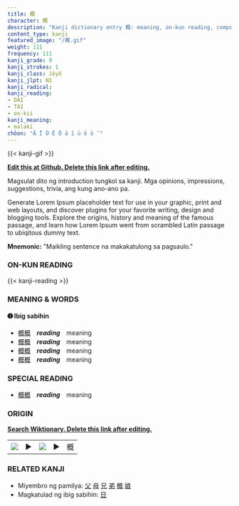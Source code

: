 ```yaml
---
title: 概
character: 概
description: "Kanji dictionary entry 概: meaning, on-kun reading, compounds, origin, related kanji"
content_type: kanji
featured_image: "/概.gif"
weight: 111
frequency: 111
kanji_grade: 9
kanji_strokes: 1
kanji_class: Jōyō
kanji_jlpt: N1
kanji_radical: 
kanji_reading: 
- DAI
- TAI
- oo-kii
kanji_meaning:
- malaki
chōon: "Ā Ī Ū Ē Ō ā ī ū ē ō ’"
---
```

[//]: # (Don't edit the line below. Kanji animated GIF code is automatically generated.)
{{< kanji-gif >}}

[//]: # (Edit below this line.)

**[Edit this at Github. Delete this link after editing.](https://github.com/tim0g/tim/tree/main/content/kanji/概/index.md)**

Magsulat dito ng introduction tungkol sa kanji. Mga opinions, impressions, suggestions, trivia, ang kung ano-ano pa.

Generate Lorem Ipsum placeholder text for use in your graphic, print and web layouts, and discover plugins for your favorite writing, design and blogging tools. Explore the origins, history and meaning of the famous passage, and learn how Lorem Ipsum went from scrambled Latin passage to ubiqitous dummy text.
 
**Mnemonic:** "Maikling sentence na makakatulong sa pagsaulo."

### ON-KUN READING

[//]: # (Don't edit the line below. ON-KUN READING code is automatically generated.)
{{< kanji-reading >}}

### MEANING & WORDS

#### ➊ **Ibig sabihin**
  - [概](../概)[概](../概)　***reading***　meaning
  - [概](../概)[概](../概)　***reading***　meaning
  - [概](../概)[概](../概)　***reading***　meaning
  - [概](../概)[概](../概)　***reading***　meaning

### SPECIAL READING
  - [概](../概)[概](../概)　***reading***　meaning

### ORIGIN

**[Search Wiktionary. Delete this link after editing.](https://wiktionary.org/wiki/概)**
<table class="kanji-table"><tr><td>
<img src="60px-概-bronze.svg.png">
</td><td>▶</td><td>
<img src="60px-概-oracle.svg.png">
</td><td>▶</td>
<td class="kanji-origin">概</td>
</tr></table>

### RELATED KANJI
- Miyembro ng pamilya: [父](../父) [母](../母) [兄](../兄) [弟](../弟) [概](../概) [娘](../娘)
- Magkatulad ng ibig sabihin: [日](../日)
